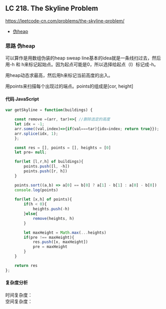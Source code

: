 ## LC 218. The Skyline Problem
https://leetcode-cn.com/problems/the-skyline-problem/
- [伪heap](#思路-伪heap)

### 思路 伪heap
可以算作是用数组伪装的heap
sweap line基本的idea就是一条线扫过去，然后用-h 和 h来标记起始点。因为起点可能是0，所以选择给起点（l）标记成-h。

用heap动态求最高，然后用h来标记当前高度的出入。

用points来扫描每个出现过的端点。points的组成是[cor, height]


#### 代码 JavaScript

```JavaScript
var getSkyline = function(buildings) {

    const remove =(arr, tar)=>{ //删除选定的高度
    let idx = -1;
    arr.some((val,index)=>{if(val===tar){idx=index; return true}});
    arr.splice(idx, 1);
    };

    const res = [], points = [], heights = [0]
    let pre= null; 

    for(let [l,r,h] of buildings){
        points.push([l, -h])
        points.push([r, h])
    }

    points.sort((a,b) => a[0] == b[0] ? a[1] - b[1] : a[0] - b[0])
    console.log(points)
   
    for(let [x,h] of points){
        if(h < 0){
            heights.push(-h)
        }else{
            remove(heights, h)
        }

        let maxHeight = Math.max(...heights)
        if(pre !== maxHeight){
            res.push([x, maxHeight])
            pre = maxHeight
        }
    }

    return res
};

```

#### 复杂度分析
时间复杂度： </br>
空间复杂度：
